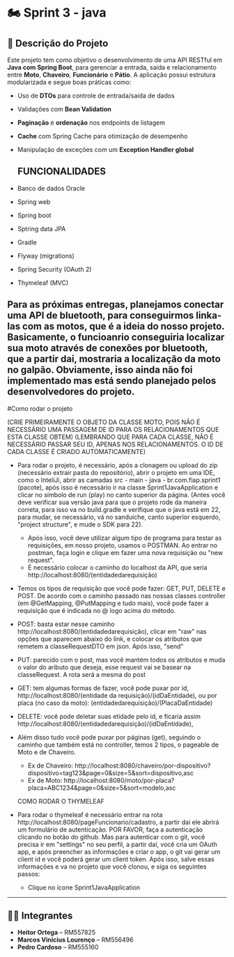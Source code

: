 # 🏍️ Sprint 3 - java 

## 📌 Descrição do Projeto

Este projeto tem como objetivo o desenvolvimento de uma API RESTful em **Java com Spring Boot**, para gerenciar a entrada, saída e relacionamento entre **Moto**, **Chaveiro**, **Funcionário** e **Pátio**. A aplicação possui estrutura modularizada e segue boas práticas como:

- Uso de **DTOs** para controle de entrada/saída de dados
- Validações com **Bean Validation**
- **Paginação** e **ordenação** nos endpoints de listagem
- **Cache** com Spring Cache para otimização de desempenho
- Manipulação de exceções com um **Exception Handler global**

  ## FUNCIONALIDADES

- Banco de dados Oracle
- Spring web
- Spring boot
- Sptring data JPA
- Gradle
- Flyway (migrations)
- Spring Security (OAuth 2)
- Thymeleaf (MVC)


 Para as próximas entregas, planejamos conectar uma API de bluetooth, para conseguirmos linka-las com as motos, que é a ideia do nosso projeto. Basicamente, o funcioanrio conseguiria localizar sua moto através de conexões por bluetooth, que a partir dai, mostraria a localização da moto no galpão. Obviamente, isso ainda não foi implementado mas está sendo planejado pelos desenvolvedores do projeto.
-------
#Como rodar o projeto

(CRIE PRIMEIRAMENTE O OBJETO DA CLASSE MOTO, POIS NÃO É NECESSÁRIO UMA PASSAGEM DE ID PARA OS RELACIONAMENTOS QUE ESTA CLASSE OBTEM)
(LEMBRANDO QUE PARA CADA CLASSE, NÃO É NECESSÁRIO PASSAR SEU ID, APENAS NOS RELACIONAMENTOS. O ID DE CADA CLASSE É CRIADO AUTOMATICAMENTE)

- Para rodar o projeto, é necessário, após a clonagem ou upload do zip (necessário extrair pasta do repositório), abrir o projeto em uma IDE, como o InteliJi, abrir as camadas src - main - java - br.com.fiap.sprint1 (pacote), após isso é necessário ir na classe Sprint1JavaApplication e clicar no símbolo de run (play) no canto superior da página. (Antes você deve verificar sua versão java para que o projeto rode da maneira correta, para isso va no build.gradle e verifique que o java está em 22, para mudar, se necessário, vá no sanduíche, canto superior esquerdo, "project structure", e mude o SDK para 22). 
  - Após isso, você deve utilizar algum tipo de programa para testar as requisições, em nosso projeto, usamos o POSTMAN. Ao entrar no postman, faça login e clique em fazer uma nova requisição ou "new request".
  - É necessário colocar o caminho do localhost da API, que seria http://localhost:8080/(entidadedarequisição)
 - Temos os tipos de requisição que você pode fazer: GET, PUT, DELETE e POST. De acordo com o caminho passado nas nossas classes controller (em @GetMapping, @PutMapping e tudo mais), você pode fazer a requisição que é indicada no @ logo acima do método.
 - POST: basta estar nesse caminho http://localhost:8080/(entidadedarequisição), clicar em "raw" nas opções que aparecem abaixo do link, e colocar os atributos que remetem a classeRequestDTO em json. Após isso, "send"
 - PUT: parecido com o post, mas você mantém todos os atributos e muda o valor do aributo que deseja, esse request vai se basear na classeRequest. A rota será a mesma do post
  - GET: tem algumas formas de fazer, você pode puxar por id, http://localhost:8080/(entidade da requisição)/(idDaEntidade), ou por placa (no caso da moto): (entidadedarequisição)/(PlacaDaEntidade)
  - DELETE: você pode deletar suas etidade pelo id, e ficaria assim  http://localhost:8080/(entidadedarequisição)/(idDaEntidade),
  - Além disso tudo você pode puxar por páginas (get), seguindo o caminho que também está no controller, temos 2 tipos, o pageable de Moto e de Chaveiro.
       - Ex de Chaveiro: http://localhost:8080/chaveiro/por-dispositivo?dispositivo=tag123&page=0&size=5&sort=dispositivo,asc
       - Ex de Moto: http://localhost:8080/moto/por-placa?placa=ABC1234&page=0&size=5&sort=modelo,asc

    COMO RODAR O THYMELEAF
- Para rodar o thymeleaf é necessário entrar na rota http://localhost:8080/pageFuncionario/cadastro, a partir daí ele abrirá um formulário de autenticação. POR FAVOR, faça a autenticação clicando no botão do github.
  Mas para autenticar com o git, você precisa ir em "settings" no seu perfil, a partir daí, você cria um OAuth app, e após preencher as informações e criar o app, o git vai gerar um client id e você poderá gerar um client token. Após isso, salve essas informações e va no projeto que você clonou, e siga os seguintes passos:
  - Clique no icone Sprint1JavaApplication 
---

## 👨‍💻 Integrantes

- **Heitor Ortega** – RM557825  
- **Marcos Vinicius Lourenço** – RM556496  
- **Pedro Cardoso** – RM555160


